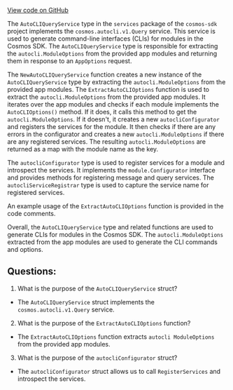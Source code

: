 [View code on GitHub](https://github.com/cosmos/cosmos-sdk.git/runtime/services/autocli.go)

The `AutoCLIQueryService` type in the `services` package of the `cosmos-sdk` project implements the `cosmos.autocli.v1.Query` service. This service is used to generate command-line interfaces (CLIs) for modules in the Cosmos SDK. The `AutoCLIQueryService` type is responsible for extracting the `autocli.ModuleOptions` from the provided app modules and returning them in response to an `AppOptions` request. 

The `NewAutoCLIQueryService` function creates a new instance of the `AutoCLIQueryService` type by extracting the `autocli.ModuleOptions` from the provided app modules. The `ExtractAutoCLIOptions` function is used to extract the `autocli.ModuleOptions` from the provided app modules. It iterates over the app modules and checks if each module implements the `AutoCLIOptions()` method. If it does, it calls this method to get the `autocli.ModuleOptions`. If it doesn't, it creates a new `autocliConfigurator` and registers the services for the module. It then checks if there are any errors in the configurator and creates a new `autocli.ModuleOptions` if there are any registered services. The resulting `autocli.ModuleOptions` are returned as a map with the module name as the key.

The `autocliConfigurator` type is used to register services for a module and introspect the services. It implements the `module.Configurator` interface and provides methods for registering message and query services. The `autocliServiceRegistrar` type is used to capture the service name for registered services. 

An example usage of the `ExtractAutoCLIOptions` function is provided in the code comments. 

Overall, the `AutoCLIQueryService` type and related functions are used to generate CLIs for modules in the Cosmos SDK. The `autocli.ModuleOptions` extracted from the app modules are used to generate the CLI commands and options.
## Questions: 
 1. What is the purpose of the `AutoCLIQueryService` struct?
- The `AutoCLIQueryService` struct implements the `cosmos.autocli.v1.Query` service.

2. What is the purpose of the `ExtractAutoCLIOptions` function?
- The `ExtractAutoCLIOptions` function extracts `autocli ModuleOptions` from the provided app modules.

3. What is the purpose of the `autocliConfigurator` struct?
- The `autocliConfigurator` struct allows us to call `RegisterServices` and introspect the services.